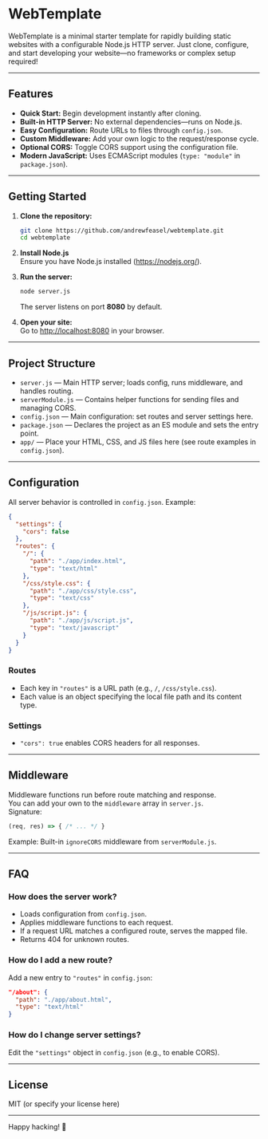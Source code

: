 # WebTemplate

WebTemplate is a minimal starter template for rapidly building static websites with a configurable Node.js HTTP server. Just clone, configure, and start developing your website—no frameworks or complex setup required!

---

## Features

- **Quick Start:** Begin development instantly after cloning.
- **Built-in HTTP Server:** No external dependencies—runs on Node.js.
- **Easy Configuration:** Route URLs to files through `config.json`.
- **Custom Middleware:** Add your own logic to the request/response cycle.
- **Optional CORS:** Toggle CORS support using the configuration file.
- **Modern JavaScript:** Uses ECMAScript modules (`type: "module"` in `package.json`).

---

## Getting Started

1. **Clone the repository:**
   ```sh
   git clone https://github.com/andrewfeasel/webtemplate.git
   cd webtemplate
   ```

2. **Install Node.js**  
   Ensure you have Node.js installed (https://nodejs.org/).

3. **Run the server:**
   ```sh
   node server.js
   ```
   The server listens on port **8080** by default.

4. **Open your site:**  
   Go to [http://localhost:8080](http://localhost:8080) in your browser.

---

## Project Structure

- `server.js` — Main HTTP server; loads config, runs middleware, and handles routing.
- `serverModule.js` — Contains helper functions for sending files and managing CORS.
- `config.json` — Main configuration: set routes and server settings here.
- `package.json` — Declares the project as an ES module and sets the entry point.
- `app/` — Place your HTML, CSS, and JS files here (see route examples in `config.json`).

---

## Configuration

All server behavior is controlled in `config.json`. Example:
```json
{
  "settings": {
    "cors": false
  },
  "routes": {
    "/": {
      "path": "./app/index.html",
      "type": "text/html"
    },
    "/css/style.css": {
      "path": "./app/css/style.css",
      "type": "text/css"
    },
    "/js/script.js": {
      "path": "./app/js/script.js",
      "type": "text/javascript"
    }
  }
}
```

### Routes

- Each key in `"routes"` is a URL path (e.g., `/`, `/css/style.css`).
- Each value is an object specifying the local file path and its content type.

### Settings

- `"cors": true` enables CORS headers for all responses.

---

## Middleware

Middleware functions run before route matching and response.  
You can add your own to the `middleware` array in `server.js`.  
Signature:
```js
(req, res) => { /* ... */ }
```
Example: Built-in `ignoreCORS` middleware from `serverModule.js`.

---

## FAQ

### How does the server work?
- Loads configuration from `config.json`.
- Applies middleware functions to each request.
- If a request URL matches a configured route, serves the mapped file.
- Returns 404 for unknown routes.

### How do I add a new route?
Add a new entry to `"routes"` in `config.json`:
```json
"/about": {
  "path": "./app/about.html",
  "type": "text/html"
}
```

### How do I change server settings?
Edit the `"settings"` object in `config.json` (e.g., to enable CORS).

---

## License

MIT (or specify your license here)

---

Happy hacking! 🚀
